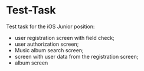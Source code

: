# Test-Task
Test task for the iOS Junior position:
- user registration screen with field check;
- user authorization screen;
- Music album search screen;
- screen with user data from the registration screen;
- album screen
